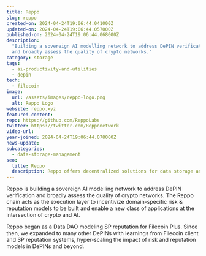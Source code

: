```yaml
---
title: Reppo
slug: reppo
created-on: 2024-04-24T19:06:44.041000Z
updated-on: 2024-04-24T19:06:44.057000Z
published-on: 2024-04-24T19:06:44.068000Z
description:
  "Building a sovereign AI modelling network to address DePIN verification
  and broadly assess the quality of crypto networks."
category: storage
tags:
  - ai-productivity-and-utilities
  - depin
tech:
  - filecoin
image:
  url: /assets/images/reppo-logo.png
  alt: Reppo Logo
website: reppo.xyz
featured-content:
repo: https://github.com/ReppoLabs
twitter: https://twitter.com/Repponetwork
video-url:
year-joined: 2024-04-24T19:06:44.078000Z
news-update:
subcategories:
  - data-storage-management
seo:
  title: Reppo
  description: Reppo offers decentralized solutions for data storage and management.
---
```


Reppo is building a sovereign AI modelling network to address DePIN verification and broadly assess the quality of crypto networks. The Reppo chain acts as the execution layer to incentivize domain-specific risk & reputation models to be built and enable a new class of applications at the intersection of crypto and AI.

Reppo began as a Data DAO modeling SP reputation for Filecoin Plus. Since then, we expanded to many other DePINs with learnings from Filecoin client and SP reputation systems, hyper-scaling the impact of risk and reputation models in DePINs and beyond.
